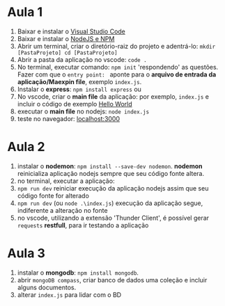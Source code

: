 # Aula 1
1. Baixar e instalar o [Visual Studio Code](https://code.visualstudio.com/download)
2. Baixar e instalar o [NodeJS e NPM](https://nodejs.org/en/download)
3. Abrir um terminal, criar o diretório-raiz do projeto e adentrá-lo: `mkdir [PastaProjeto]
cd [PastaProjeto]`
4. Abrir a pasta da aplicação no vscode: `code .`
5. No terminal, executar comando: `npm init` 'respondendo' as questões. Fazer com que o `entry point: ` aponte para o **arquivo de entrada da aplicação/Maexpin file**, exemplo `index.js`.
6. Instalar o **express**: `npm install express` ou 
7. No vscode, criar o **main file** da aplicação: por exemplo, `index.js` e incluir o código de exemplo [Hello World](https://expressjs.com/en/starter/hello-world.html)
8. executar o **main file** no nodejs: `node index.js`
9. teste no navegador: <localhost:3000>

# Aula 2
1. instalar o **nodemon**: `npm install --save-dev nodemon`.
**nodemon** reinicializa aplicação nodejs sempre que seu código fonte altera. 
2. no terminal, executar a aplicação:
1. `npm run dev` reiniciar execução da aplicação nodejs assim que seu código fonte for alterado
2. `npm run dev` (ou `node .\index.js`) execução da aplicação segue, indiferente a alteração no fonte
3. no vscode, utilizando a extensão 'Thunder Client', é possível gerar `requests` **restfull**, para ir testando a aplicação

# Aula 3
1. instalar o **mongodb**: `npm install mongodb`.
2. abrir `mongoDB compass`, criar banco de dados uma coleção e incluir alguns documentos.
3. alterar `index.js` para lidar com o BD
